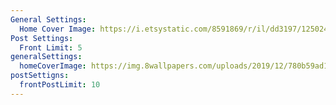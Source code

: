 ```yaml
---
General Settings:
  Home Cover Image: https://i.etsystatic.com/8591869/r/il/dd3197/1250243095/il_1588xN.1250243095_add0.jpg
Post Settings:
  Front Limit: 5
generalSettings:
  homeCoverImage: https://img.8wallpapers.com/uploads/2019/12/780b59ad12504b3faa5454e6-1000x625.jpg
postSettigns:
  frontPostLimit: 10
---
```

